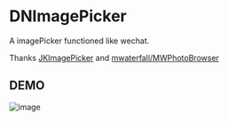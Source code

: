 # DNImagePicker
A imagePicker functioned like wechat.

Thanks [JKImagePicker](https://github.com/pjk1129/JKImagePicker) 
and [mwaterfall/MWPhotoBrowser](https://github.com/mwaterfall/MWPhotoBrowser)

## DEMO
   ![image](https://github.com/DennisXiaoDing/DNImagePicker/blob/master/Screenshots/Untitled.gif)